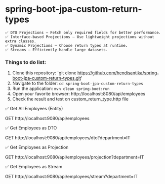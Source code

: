 # spring-boot-jpa-custom-return-types

    ✅ DTO Projections – Fetch only required fields for better performance.
    ✅ Interface-based Projections – Use lightweight projections without extra classes.
    ✅ Dynamic Projections – Choose return types at runtime.
    ✅ Streams – Efficiently handle large datasets.

### Things to do list:

1. Clone this repository: `git clone https://github.com/hendisantika/spring-boot-jpa-custom-return-types.git'
2. Navigate to the folder: `cd spring-boot-jpa-custom-return-types`
3. Run the application: `mvn clean spring-boot:run`
4. Open your favorite browser: http://localhost:8080/api/employees
5. Check the result and test on custom_return_type.http file

✅ Get All Employees (Entity)

GET http://localhost:9080/api/employees

✅ Get Employees as DTO

GET http://localhost:9080/api/employees/dto?department=IT

✅ Get Employees as Projection

GET http://localhost:9080/api/employees/projection?department=IT

✅ Get Employees as Stream

GET http://localhost:9080/api/employees/stream?department=IT
